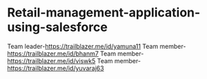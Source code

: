 # Retail-management-application-using-salesforce
Team leader-https://trailblazer.me/id/yamuna11
Team member-https://trailblazer.me/id/bhanm7
Team member-https://trailblazer.me/id/viswk5
Team member-https://trailblazer.me/id/yuvaraj63

